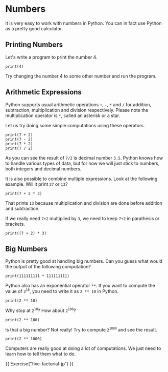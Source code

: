 # Numbers

It is very easy to work with numbers in Python. You can in fact use
Python as a pretty good calculator.

## Printing Numbers

Let's write a program to print the number 4.

```{.python .joy .example}
print(4)
```

Try changing the number 4 to some other number and run the program.

## Arithmetic Expressions

Python supports usual arithmetic operations `+`, `-`, `*` and `/` for addition, subtraction, multiplication and division respectively. Please note the multiplication operator is `*`, called an asterisk or a star.

Let us try doing some simple computations using these operators.

```{.python .joy .example}
print(7 + 2)
print(7 - 2)
print(7 * 2)
print(7 / 2)
```

As you can see the result of `7/2` is decimal number `3.5`. Python knows
how to handle various types of data, but for now we will just stick to
numbers, both integers and decimal numbers.

It is also possible to combine multiple expressions. Look at the following
example. Will it print `27` or `13`?

```{.python .joy .example}
print(7 + 2 * 3)
```

That prints `13` because multiplication and division are done before addition
and subtraction.

If we really need `7+2` multiplied by `3`, we need to keep `7+2` in parathesis or brackets.

```{.python .joy .example}
print((7 + 2) * 3)
```

## Big Numbers

Python is pretty good at handling big numbers. Can you guess what would the output of the following computation?

```{.python .joy .example}
print(111111111 * 111111111)
```

Python also has an exponential operator `**`. If you want to compute the value of `2`<sup>`10`</sup>, you need to write it as `2 ** 10` in Python.

```{.python .joy .example}
print(2 ** 10)
```

Why stop at `2`<sup>`10`</sup>? How about `2`<sup>`100`</sup>?

```{.python .joy .example}
print(2 ** 100)
```

Is that a big number? Not really! Try to compute `2`<sup>`1000`</sup> and
see the result.

```{.python .joy .example}
print(2 ** 1000)
```

Computers are really good at doing a lot of computations. We just need
to learn how to tell them what to do.

{{ Exercise("five-factorial-jp") }}
